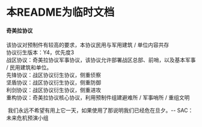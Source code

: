 # 本README为临时文档
#### 奇美拉协议

该协议对预制件有较高的要求，本协议民用与军用建筑 / 单位内容共存  
协议衍生版本：Y4，优先度3  
战区协议：奇美拉协议军事协议，该协议允许部署战区总部、前哨，以及基本军事 / 民用建筑和单位。  
先锋协议：战区协议衍生协议，侧重侦察  
坚盾协议：战区协议衍生协议，侧重防御  
利剑协议：战区协议衍生协议，侧重进攻  
重构协议：奇美拉协议核心协议，利用预制件组建避难所 / 军事哨所 / 重组文明



​		我们永远不希望有用上它一天，如果使用了那说明我们已经危在旦夕。-- SAC：未来危机预演小组